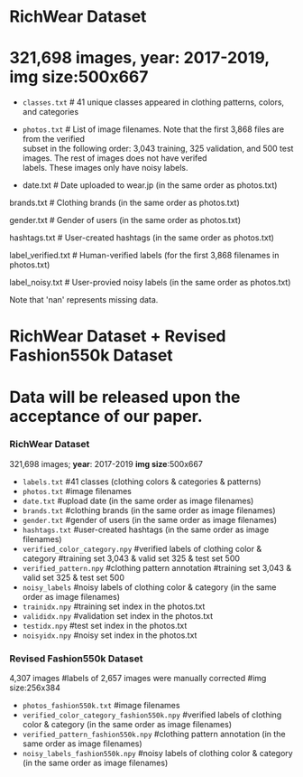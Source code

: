 RichWear Dataset
=================
321,698 images, year: 2017-2019, img size:500x667
============

* `classes.txt`           # 41 unique classes appeared in clothing patterns, colors, and categories

* `photos.txt`            # List of image filenames. Note that the first 3,868 files are from the verified\
                            subset in the following order: 3,043 training, 325 validation, and 500 test\
                            images. The rest of images does not have verifed\
                            labels. These images only have noisy labels.

* date.txt              # Date uploaded to wear.jp (in the same order as photos.txt)

brands.txt            # Clothing brands (in the same order as photos.txt)

gender.txt            # Gender of users (in the same order as photos.txt)

hashtags.txt          # User-created hashtags (in the same order as photos.txt)

label_verified.txt    # Human-verified labels (for the first 3,868 filenames in photos.txt)

label_noisy.txt       # User-provied noisy labels (in the same order as photos.txt)

Note that 'nan' represents missing data.



RichWear Dataset + Revised Fashion550k Dataset  
=================
# Data will be released upon the acceptance of our paper.

### RichWear Dataset
321,698 images; **year**: 2017-2019    **img size**:500x667

* `labels.txt`            #41 classes (clothing colors & categories & patterns)
* `photos.txt`           #image filenames
* `date.txt`              #upload date (in the same order as image filenames)
* `brands.txt`           #clothing brands (in the same order as image filenames)
* `gender.txt`           #gender of users (in the same order as image filenames)
* `hashtags.txt`         #user-created hashtags (in the same order as image filenames)
* `verified_color_category.npy`   #verified labels of clothing color & category #training set 3,043 & valid set 325 & test set 500   
* `verified_pattern.npy`   #clothing pattern annotation #training set 3,043 & valid set 325 & test set 500
* `noisy_labels`      #noisy labels of clothing color & category (in the same order as image filenames)
* `trainidx.npy`      #training set index in the photos.txt
* `valididx.npy`      #validation set index in the photos.txt
* `testidx.npy`       #test set index in the photos.txt
* `noisyidx.npy`      #noisy set index in the photos.txt

### Revised Fashion550k Dataset
4,307 images  #labels of 2,657 images were manually corrected #img size:256x384

* `photos_fashion550k.txt`           #image filenames
* `verified_color_category_fashion550k.npy`   #verified labels of clothing color & category (in the same order as image filenames)  
* `verified_pattern_fashion550k.npy`   #clothing pattern annotation (in the same order as image filenames)
* `noisy_labels_fashion550k.npy`      #noisy labels of clothing color & category (in the same order as image filenames)


                                       
